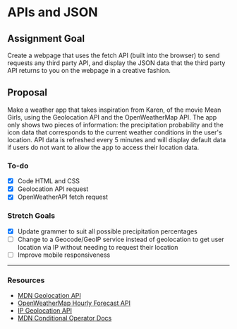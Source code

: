 # APIs and JSON

## Assignment Goal

Create a webpage that uses the fetch API (built into the browser) to send requests any third party API, and display the JSON data that the third party API returns to you on the webpage in a creative fashion.

## Proposal

Make a weather app that takes inspiration from Karen, of the movie Mean Girls, using the Geolocation API and the OpenWeatherMap API. The app only shows two pieces of information: the precipitation probability
and the icon data that corresponds to the current weather conditions in the user's location.
API data is refreshed every 5 minutes and will display default data if users do not want to allow the app to access their location data.

### To-do

- [x] Code HTML and CSS
- [x] Geolocation API request
- [x] OpenWeatherAPI fetch request

### Stretch Goals

- [x] Update grammer to suit all possible precipitation percentages
- [ ] Change to a Geocode/GeoIP service instead of geolocation to get user location via IP without needing to request their location
- [ ] Improve mobile responsiveness

---

### Resources

- [MDN Geolocation API](https://developer.mozilla.org/en-US/docs/Web/API/Geolocation_API)
- [OpenWeatherMap Hourly Forecast API](https://openweathermap.org/api/hourly-forecast)
- [IP Geolocation API](https://ip-api.com/)
- [MDN Conditional Operator Docs](https://developer.mozilla.org/en-US/docs/Web/JavaScript/Reference/Operators/Conditional_Operator)
